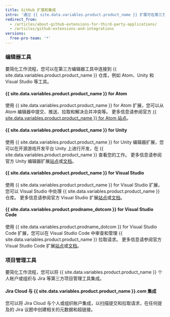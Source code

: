 ```yaml
---
title: GitHub 扩展和集成
intro: '通过 {{ site.data.variables.product.product_name }} 扩展可在第三方应用程序中无缝使用 {{ site.data.variables.product.product_name }} 仓库。'
redirect_from:
  - /articles/about-github-extensions-for-third-party-applications/
  - /articles/github-extensions-and-integrations
versions:
  free-pro-team: '*'
---
```


### 编辑器工具

要简化工作流程，您可以在第三方编辑器工具中连接到 {{ site.data.variables.product.product_name }} 仓库，例如 Atom、Unity 和 Visual Studio 等工具。

#### {{ site.data.variables.product.product_name }} for Atom

使用 {{ site.data.variables.product.product_name }} for Atom 扩展，您可以从 Atom 编辑器中提交、推送、拉取和解决合并冲突等。 更多信息请参阅官方 [{{ site.data.variables.product.product_name }} for Atom 站点](https://github.atom.io/)。

#### {{ site.data.variables.product.product_name }} for Unity

使用 {{ site.data.variables.product.product_name }} for Unity 编辑器扩展，您可以在开源游戏开发平台 Unity 上进行开发，在 {{ site.data.variables.product.product_name }} 查看您的工作。 更多信息请参阅官方 Unity 编辑器扩展[站点](https://unity.github.com/)或[文档](https://github.com/github-for-unity/Unity/tree/master/docs)。

#### {{ site.data.variables.product.product_name }} for Visual Studio

使用 {{ site.data.variables.product.product_name }} for Visual Studio 扩展，您可以 Visual Studio 中处理 {{ site.data.variables.product.product_name }} 仓库。 更多信息请参阅官方 Visual Studio 扩展[站点](https://visualstudio.github.com/)或[文档](https://github.com/github/VisualStudio/tree/master/docs)。

#### {{ site.data.variables.product.prodname_dotcom }} for Visual Studio Code

使用 {{ site.data.variables.product.prodname_dotcom }} for Visual Studio Code 扩展，您可以在 Visual Studio Code 中审查和管理 {{ site.data.variables.product.product_name }} 拉取请求。 更多信息请参阅官方 Visual Studio Code 扩展[站点](https://vscode.github.com/)或[文档](https://github.com/Microsoft/vscode-pull-request-github)。

### 项目管理工具

要简化工作流程，您可以将 {{ site.data.variables.product.product_name }} 个人帐户或组织与 Jira 等第三方项目管理工具集成。

#### Jira Cloud 与 {{ site.data.variables.product.product_name }}.com 集成

您可以将 Jira Cloud 与个人或组织帐户集成，以扫描提交和拉取请求，在任何提及的 Jira 议题中创建相关的元数据和超链接。
